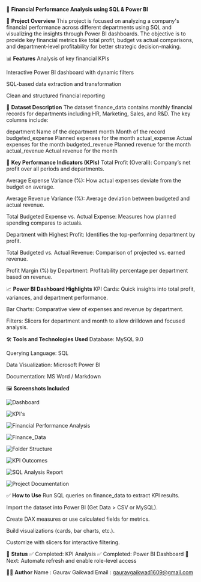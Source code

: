 💼 **Financial Performance Analysis using SQL & Power BI**


📌 **Project Overview**
This project is focused on analyzing a company's financial performance across different departments using SQL and visualizing the insights through Power BI dashboards. 
The objective is to provide key financial metrics like total profit, budget vs actual comparisons, and department-level profitability for better strategic decision-making.



📊 **Features**
Analysis of key financial KPIs

Interactive Power BI dashboard with dynamic filters

SQL-based data extraction and transformation

Clean and structured financial reporting



📁 **Dataset Description**
The dataset finance_data contains monthly financial records for departments including HR, Marketing, Sales, and R&D. The key columns include:

department	Name of the department
month	Month of the record
budgeted_expense	Planned expenses for the month
actual_expense	Actual expenses for the month
budgeted_revenue	Planned revenue for the month
actual_revenue	Actual revenue for the month



📌 **Key Performance Indicators (KPIs)**
Total Profit (Overall): Company’s net profit over all periods and departments.

Average Expense Variance (%): How actual expenses deviate from the budget on average.

Average Revenue Variance (%): Average deviation between budgeted and actual revenue.

Total Budgeted Expense vs. Actual Expense: Measures how planned spending compares to actuals.

Department with Highest Profit: Identifies the top-performing department by profit.

Total Budgeted vs. Actual Revenue: Comparison of projected vs. earned revenue.

Profit Margin (%) by Department: Profitability percentage per department based on revenue.



📈 **Power BI Dashboard Highlights**
KPI Cards: Quick insights into total profit, variances, and department performance.

Bar Charts: Comparative view of expenses and revenue by department.

Filters: Slicers for department and month to allow drilldown and focused analysis.



🛠️ **Tools and Technologies Used**
Database: MySQL 9.0

Querying Language: SQL

Data Visualization: Microsoft Power BI

Documentation: MS Word / Markdown


🖼️ **Screenshots Included**

![Dashboard](https://github.com/user-attachments/assets/4f87d55a-fc40-4564-b0fa-11f60211d141)


![KPI's](https://github.com/user-attachments/assets/e3406248-380a-4c94-861e-490c2fd76559)


![Financial Performance Analysis](https://github.com/user-attachments/assets/030447d6-98db-4065-b852-fa18935565b1)


![Finance_Data](https://github.com/user-attachments/assets/a93df3d3-0e44-4164-baff-6af0d22b1e0a)


![Folder Structure](https://github.com/user-attachments/assets/15ce3012-cbd1-444c-b6f8-69a8167aeb50)


![KPI Outcomes](https://github.com/user-attachments/assets/e0472584-b949-4bfd-9a1c-47f19a54635c)


![SQL Analysis Report](https://github.com/user-attachments/assets/0dd4c508-93a1-4e12-bd3f-302ee8e7a6fa)


![Project Documentation](https://github.com/user-attachments/assets/2cd68117-b055-414b-9153-b6bb7b8fe1fd)


✅ **How to Use**
Run SQL queries on finance_data to extract KPI results.

Import the dataset into Power BI (Get Data > CSV or MySQL).

Create DAX measures or use calculated fields for metrics.

Build visualizations (cards, bar charts, etc.).

Customize with slicers for interactive filtering.

📅 **Status**
✅ Completed: KPI Analysis
✅ Completed: Power BI Dashboard
🚀 Next: Automate refresh and enable role-level access

🙋‍♂️ **Author**
Name : Gaurav Gaikwad
Email : gauravgaikwad1609@gmail.com

